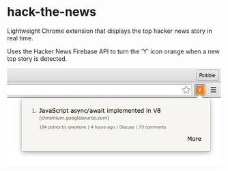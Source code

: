 # hack-the-news
Lightweight Chrome extension that displays the top hacker news story in real time.

Uses the Hacker News Firebase API to turn the 'Y' icon orange when a new top story is detected.

![Hack the News screenshot](/hack-the-news.jpg?raw=true "Hack the News screenshot")
